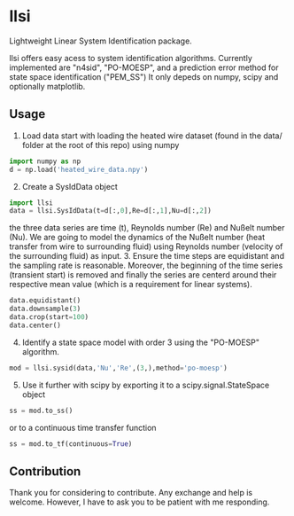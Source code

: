 # llsi
Lightweight Linear System Identification package.

llsi offers easy acess to system identification algorithms. Currently implemented are "n4sid", "PO-MOESP", and a prediction error method for state space identification ("PEM_SS") It only depeds on numpy, scipy and optionally matplotlib.

## Usage
1. Load data
start with loading the heated wire dataset (found in the data/ folder at the root of this repo) using numpy
```python
import numpy as np
d = np.load('heated_wire_data.npy')
```
2. Create a SysIdData object
```python
import llsi
data = llsi.SysIdData(t=d[:,0],Re=d[:,1],Nu=d[:,2])
```
the three data series are time (t), Reynolds number (Re) and Nußelt number (Nu). We are going to model the dynamics of the Nußelt number (heat transfer from wire to surrounding fluid) using Reynolds number (velocity of the surrounding fluid) as input.
3. Ensure the time steps are equidistant and the sampling rate is reasonable. Moreover, the beginning of the time series (transient start) is removed and finally the series are centerd around their respective mean value (which is a requirement for linear systems).
```python
data.equidistant()
data.downsample(3)
data.crop(start=100)
data.center()
```
4. Identify a state space model with order 3 using the "PO-MOESP" algorithm.
```python
mod = llsi.sysid(data,'Nu','Re',(3,),method='po-moesp')
```
5. Use it further with scipy by exporting it to a scipy.signal.StateSpace object
```python
ss = mod.to_ss()
```
or to a continuous time transfer function
```python
ss = mod.to_tf(continuous=True)
```

## Contribution
Thank you for considering to contribute. Any exchange and help is welcome. However, I have to ask you to be patient with me responding.
